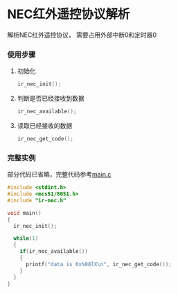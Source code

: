 NEC红外遥控协议解析
====

解析NEC红外遥控协议，
需要占用外部中断0和定时器0

### 使用步骤

1. 初始化
    ```c
    ir_nec_init();
    ```

2. 判断是否已经接收到数据
    ```c
    ir_nec_available();
    ```

3. 读取已经接收的数据
    ```c
    ir_nec_get_code();
    ```

### 完整实例
部分代码已省略，完整代码参考[main.c](./src/main.c)
```c
#include <stdint.h>
#include <mcs51/8051.h>
#include "ir-nec.h"

void main()
{
  ir_nec_init();

  while(1)
  {
    if(ir_nec_available())
    {
      printf("data is 0x%08lX\n", ir_nec_get_code());
    }
  }
}
```

